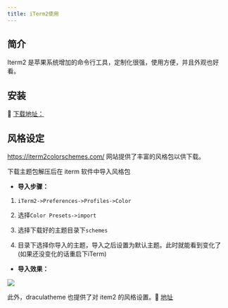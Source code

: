 ```yaml
---
title: iTerm2使用
---
```


## 简介
Iterm2 是苹果系统增加的命令行工具，定制化很强，使用方便，并且外观也好看。


## 安装
:link: [ 下载地址：](https://www.iterm2.com/)


## 风格设定
 https://iterm2colorschemes.com/ 网站提供了丰富的风格包以供下载。

下载主题包解压后在 iterm 软件中导入风格包

- **导入步骤：**   

1. `iTerm2->Preferences->Profiles->Color`   

2. 选择`Color Presets->import`   

3. 选择下载好的主题目录下`schemes`   

4. 目录下选择你导入的主题，导入之后设置为默认主题。此时就能看到变化了(如果还没变化的话重启下iTerm)   


- **导入效果：**

![](https://tva1.sinaimg.cn/large/007S8ZIlly1geaynyk3wxj30oj0heaac.jpg)

此外，draculatheme 也提供了对 item2 的风格设置。:link: [ 地址 ](https://draculatheme.com/)